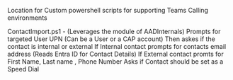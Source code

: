 Location for Custom powershell scripts for supporting Teams Calling environments

ContactImport.ps1 - (Leverages the module of AADInternals)
  Prompts for targeted User UPN (Can be a User or a CAP account)
  Then askes if the contact is internal or external
  If Internal contact prompts for contacts email address (Reads Entra ID for Contact Details)
  If External contact promts for First Name, Last name , Phone Number
  Asks if Contact should be set as a Speed Dial

